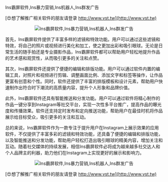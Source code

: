 Ins霸屏软件,Ins暴力营销,Ins机器人,Ins群发广告

[😍想了解推广相关软件的朋友请登录 http://www.vst.tw](http://www.vst.tw)

 <center><img src="https://vst.tw/MP4/tuiguang/png/5.png" alt="Ins霸屏软件,Ins暴力营销,Ins机器人,Ins群发广告"></center>

首先，Ins霸屏软件提供了丰富多样的滤镜和特效功能。用户可以通过这些滤镜和特效，将自己的照片或视频进行美化和加工，使之更加出彩和吸引眼球。无论是日常生活的随手拍还是专业摄影作品，Ins霸屏软件都可以帮助用户轻松地提升作品的艺术感和观赏性，从而吸引更多的关注和点赞。

其次，Ins霸屏软件还提供了便捷的编辑和排版功能。用户可以通过软件内置的编辑工具，对照片和视频进行剪辑、调整画面比例、添加文字和标签等操作，让作品更富有创意和个性。同时，软件还提供了丰富的排版模板和设计元素，帮助用户快速制作出符合时下潮流的高质量内容，提升个人形象和品牌价值。

此外，Ins霸屏软件还具有智能推送和分发功能。用户可以通过软件将精心制作的作品一键分享到Instagram等社交平台，实现一次性多平台推广，提高作品的曝光度和传播效果。软件还支持定时发布和定向推送功能，帮助用户在最佳时机将作品展示给目标受众，吸引更多的关注和互动。

总的来说，Ins霸屏软件作为一款专注于提升用户在Instagram上展示效果的应用软件，不仅提供了丰富多彩的滤镜和特效功能，还具备了便捷的编辑和排版功能，以及智能推送和分发功能，帮助用户轻松打造出吸引眼球的精美内容，增加关注和互动。随着社交媒体的持续发展，相信Ins霸屏软件必将成为越来越多社交达人和个人品牌主的利器，助力他们在Instagram上实现更好的展示和影响力。

 <center><img src="https://vst.tw/MP4/tuiguang/png/3.png" alt="Ins霸屏软件,Ins暴力营销,Ins机器人,Ins群发广告"></center>

[😍想了解推广相关软件的朋友请登录 http://www.vst.tw](http://www.vst.tw)



